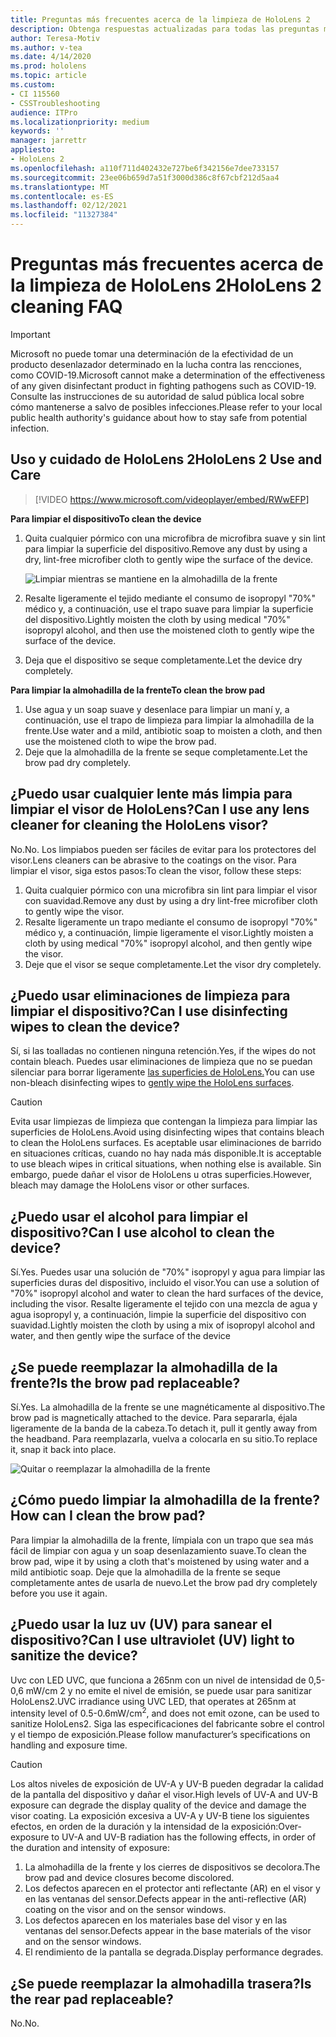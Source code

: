```yaml
---
title: Preguntas más frecuentes acerca de la limpieza de HoloLens 2
description: Obtenga respuestas actualizadas para todas las preguntas más frecuentes para limpiar y mantener su dispositivo HoloLens 2.
author: Teresa-Motiv
ms.author: v-tea
ms.date: 4/14/2020
ms.prod: hololens
ms.topic: article
ms.custom:
- CI 115560
- CSSTroubleshooting
audience: ITPro
ms.localizationpriority: medium
keywords: ''
manager: jarrettr
appliesto:
- HoloLens 2
ms.openlocfilehash: a110f711d402432e727be6f342156e7dee733157
ms.sourcegitcommit: 23ee06b659d7a51f3000d386c8f67cbf212d5aa4
ms.translationtype: MT
ms.contentlocale: es-ES
ms.lasthandoff: 02/12/2021
ms.locfileid: "11327384"
---
```

# <span data-ttu-id="f1dd7-103">Preguntas más frecuentes acerca de la limpieza de HoloLens 2</span><span class="sxs-lookup"><span data-stu-id="f1dd7-103">HoloLens 2 cleaning FAQ</span></span>

> [!IMPORTANT]  
> <span data-ttu-id="f1dd7-104">Microsoft no puede tomar una determinación de la efectividad de un producto desenlazador determinado en la lucha contra las rencciones, como COVID-19.</span><span class="sxs-lookup"><span data-stu-id="f1dd7-104">Microsoft cannot make a determination of the effectiveness of any given disinfectant product in fighting pathogens such as COVID-19.</span></span> <span data-ttu-id="f1dd7-105">Consulte las instrucciones de su autoridad de salud pública local sobre cómo mantenerse a salvo de posibles infecciones.</span><span class="sxs-lookup"><span data-stu-id="f1dd7-105">Please refer to your local public health authority's guidance about how to stay safe from potential infection.</span></span>  

## <span data-ttu-id="f1dd7-106">Uso y cuidado de HoloLens 2</span><span class="sxs-lookup"><span data-stu-id="f1dd7-106">HoloLens 2 Use and Care</span></span>

> [!VIDEO https://www.microsoft.com/videoplayer/embed/RWwEFP]

<!-- <iframe src="https://channel9.msdn.com/Shows/Docs-Mixed-Reality/HoloLens-2-Use-and-Care/player" width="960" height="540" allowFullScreen frameBorder="0" title="HoloLens 2 Use and Care - Microsoft Channel 9 Video"></iframe> -->

**<span data-ttu-id="f1dd7-107">Para limpiar el dispositivo</span><span class="sxs-lookup"><span data-stu-id="f1dd7-107">To clean the device</span></span>**

1. <span data-ttu-id="f1dd7-108">Quita cualquier pórmico con una microfibra de microfibra suave y sin lint para limpiar la superficie del dispositivo.</span><span class="sxs-lookup"><span data-stu-id="f1dd7-108">Remove any dust by using a dry, lint-free microfiber cloth to gently wipe the surface of the device.</span></span>

   ![Limpiar mientras se mantiene en la almohadilla de la frente](images/hl2-cleaning.png)

2. <span data-ttu-id="f1dd7-110">Resalte ligeramente el tejido mediante el consumo de isopropyl "70%" médico y, a continuación, use el trapo suave para limpiar la superficie del dispositivo.</span><span class="sxs-lookup"><span data-stu-id="f1dd7-110">Lightly moisten the cloth by using medical "70%" isopropyl alcohol, and then use the moistened cloth to gently wipe the surface of the device.</span></span>

3. <span data-ttu-id="f1dd7-111">Deja que el dispositivo se seque completamente.</span><span class="sxs-lookup"><span data-stu-id="f1dd7-111">Let the device dry completely.</span></span>

**<span data-ttu-id="f1dd7-112">Para limpiar la almohadilla de la frente</span><span class="sxs-lookup"><span data-stu-id="f1dd7-112">To clean the brow pad</span></span>**

1. <span data-ttu-id="f1dd7-113">Use agua y un soap suave y desenlace para limpiar un maní y, a continuación, use el trapo de limpieza para limpiar la almohadilla de la frente.</span><span class="sxs-lookup"><span data-stu-id="f1dd7-113">Use water and a mild, antibiotic soap to moisten a cloth, and then use the moistened cloth to wipe the brow pad.</span></span>
1. <span data-ttu-id="f1dd7-114">Deje que la almohadilla de la frente se seque completamente.</span><span class="sxs-lookup"><span data-stu-id="f1dd7-114">Let the brow pad dry completely.</span></span>

## <span data-ttu-id="f1dd7-115">¿Puedo usar cualquier lente más limpia para limpiar el visor de HoloLens?</span><span class="sxs-lookup"><span data-stu-id="f1dd7-115">Can I use any lens cleaner for cleaning the HoloLens visor?</span></span>

<span data-ttu-id="f1dd7-116">No.</span><span class="sxs-lookup"><span data-stu-id="f1dd7-116">No.</span></span> <span data-ttu-id="f1dd7-117">Los limpiabos pueden ser fáciles de evitar para los protectores del visor.</span><span class="sxs-lookup"><span data-stu-id="f1dd7-117">Lens cleaners can be abrasive to the coatings on the visor.</span></span> <span data-ttu-id="f1dd7-118">Para limpiar el visor, siga estos pasos:</span><span class="sxs-lookup"><span data-stu-id="f1dd7-118">To clean the visor, follow these steps:</span></span>  

1. <span data-ttu-id="f1dd7-119">Quita cualquier pórmico con una microfibra sin lint para limpiar el visor con suavidad.</span><span class="sxs-lookup"><span data-stu-id="f1dd7-119">Remove any dust by using a dry lint-free microfiber cloth to gently wipe the visor.</span></span>
1. <span data-ttu-id="f1dd7-120">Resalte ligeramente un trapo mediante el consumo de isopropyl "70%" médico y, a continuación, limpie ligeramente el visor.</span><span class="sxs-lookup"><span data-stu-id="f1dd7-120">Lightly moisten a cloth by using medical "70%" isopropyl alcohol, and then gently wipe the visor.</span></span>
1. <span data-ttu-id="f1dd7-121">Deje que el visor se seque completamente.</span><span class="sxs-lookup"><span data-stu-id="f1dd7-121">Let the visor dry completely.</span></span>

## <span data-ttu-id="f1dd7-122">¿Puedo usar eliminaciones de limpieza para limpiar el dispositivo?</span><span class="sxs-lookup"><span data-stu-id="f1dd7-122">Can I use disinfecting wipes to clean the device?</span></span>

<span data-ttu-id="f1dd7-123">Sí, si las toalladas no contienen ninguna retención.</span><span class="sxs-lookup"><span data-stu-id="f1dd7-123">Yes, if the wipes do not contain bleach.</span></span> <span data-ttu-id="f1dd7-124">Puedes usar eliminaciones de limpieza que no se puedan silenciar para borrar ligeramente [las superficies de HoloLens.](#hololens-2-use-and-care)</span><span class="sxs-lookup"><span data-stu-id="f1dd7-124">You can use non-bleach disinfecting wipes to [gently wipe the HoloLens surfaces](#hololens-2-use-and-care).</span></span>  

> [!CAUTION]  
> <span data-ttu-id="f1dd7-125">Evita usar limpiezas de limpieza que contengan la limpieza para limpiar las superficies de HoloLens.</span><span class="sxs-lookup"><span data-stu-id="f1dd7-125">Avoid using disinfecting wipes that contains bleach to clean the HoloLens surfaces.</span></span> <span data-ttu-id="f1dd7-126">Es aceptable usar eliminaciones de barrido en situaciones críticas, cuando no hay nada más disponible.</span><span class="sxs-lookup"><span data-stu-id="f1dd7-126">It is acceptable to use bleach wipes in critical situations, when nothing else is available.</span></span> <span data-ttu-id="f1dd7-127">Sin embargo, puede dañar el visor de HoloLens u otras superficies.</span><span class="sxs-lookup"><span data-stu-id="f1dd7-127">However, bleach may damage the HoloLens visor or other surfaces.</span></span>

## <span data-ttu-id="f1dd7-128">¿Puedo usar el alcohol para limpiar el dispositivo?</span><span class="sxs-lookup"><span data-stu-id="f1dd7-128">Can I use alcohol to clean the device?</span></span>

<span data-ttu-id="f1dd7-129">Sí.</span><span class="sxs-lookup"><span data-stu-id="f1dd7-129">Yes.</span></span> <span data-ttu-id="f1dd7-130">Puedes usar una solución de "70%" isopropyl y agua para limpiar las superficies duras del dispositivo, incluido el visor.</span><span class="sxs-lookup"><span data-stu-id="f1dd7-130">You can use a solution of "70%" isopropyl alcohol and water to clean the hard surfaces of the device, including the visor.</span></span> <span data-ttu-id="f1dd7-131">Resalte ligeramente el tejido con una mezcla de agua y agua isopropyl y, a continuación, limpie la superficie del dispositivo con suavidad.</span><span class="sxs-lookup"><span data-stu-id="f1dd7-131">Lightly moisten the cloth by using a mix of isopropyl alcohol and water, and then gently wipe the surface of the device</span></span>

## <span data-ttu-id="f1dd7-132">¿Se puede reemplazar la almohadilla de la frente?</span><span class="sxs-lookup"><span data-stu-id="f1dd7-132">Is the brow pad replaceable?</span></span>

<span data-ttu-id="f1dd7-133">Sí.</span><span class="sxs-lookup"><span data-stu-id="f1dd7-133">Yes.</span></span> <span data-ttu-id="f1dd7-134">La almohadilla de la frente se une magnéticamente al dispositivo.</span><span class="sxs-lookup"><span data-stu-id="f1dd7-134">The brow pad is magnetically attached to the device.</span></span> <span data-ttu-id="f1dd7-135">Para separarla, éjala ligeramente de la banda de la cabeza.</span><span class="sxs-lookup"><span data-stu-id="f1dd7-135">To detach it, pull it gently away from the headband.</span></span> <span data-ttu-id="f1dd7-136">Para reemplazarla, vuelva a colocarla en su sitio.</span><span class="sxs-lookup"><span data-stu-id="f1dd7-136">To replace it, snap it back into place.</span></span>

![Quitar o reemplazar la almohadilla de la frente](images/hololens2-remove-browpad.png)

## <span data-ttu-id="f1dd7-138">¿Cómo puedo limpiar la almohadilla de la frente?</span><span class="sxs-lookup"><span data-stu-id="f1dd7-138">How can I clean the brow pad?</span></span>

<span data-ttu-id="f1dd7-139">Para limpiar la almohadilla de la frente, límpiala con un trapo que sea más fácil de limpiar con agua y un soap desenlazamiento suave.</span><span class="sxs-lookup"><span data-stu-id="f1dd7-139">To clean the brow pad, wipe it by using a cloth that's moistened by using water and a mild antibiotic soap.</span></span> <span data-ttu-id="f1dd7-140">Deje que la almohadilla de la frente se seque completamente antes de usarla de nuevo.</span><span class="sxs-lookup"><span data-stu-id="f1dd7-140">Let the brow pad dry completely before you use it again.</span></span>

## <span data-ttu-id="f1dd7-141">¿Puedo usar la luz uv (UV) para sanear el dispositivo?</span><span class="sxs-lookup"><span data-stu-id="f1dd7-141">Can I use ultraviolet (UV) light to sanitize the device?</span></span>

<span data-ttu-id="f1dd7-142">Uvc con LED UVC, que funciona a 265nm con un nivel de intensidad de 0,5-0,6 mW/cm 2 y no emite el nivel de emisión, se puede usar para <sup> </sup> sanitizar HoloLens2.</span><span class="sxs-lookup"><span data-stu-id="f1dd7-142">UVC irradiance using UVC LED, that operates at 265nm at intensity level of 0.5-0.6mW/cm<sup>2</sup>, and does not emit ozone, can be used to sanitize HoloLens2.</span></span> <span data-ttu-id="f1dd7-143">Siga las especificaciones del fabricante sobre el control y el tiempo de exposición.</span><span class="sxs-lookup"><span data-stu-id="f1dd7-143">Please follow manufacturer’s specifications on handling and exposure time.</span></span>

> [!CAUTION]  
> <span data-ttu-id="f1dd7-144">Los altos niveles de exposición de UV-A y UV-B pueden degradar la calidad de la pantalla del dispositivo y dañar el visor.</span><span class="sxs-lookup"><span data-stu-id="f1dd7-144">High levels of UV-A and UV-B exposure can degrade the display quality of the device and damage the visor coating.</span></span> <span data-ttu-id="f1dd7-145">La exposición excesiva a UV-A y UV-B tiene los siguientes efectos, en orden de la duración y la intensidad de la exposición:</span><span class="sxs-lookup"><span data-stu-id="f1dd7-145">Over-exposure to UV-A and UV-B radiation has the following effects, in order of the duration and intensity of exposure:</span></span>
>  
> 1. <span data-ttu-id="f1dd7-146">La almohadilla de la frente y los cierres de dispositivos se decolora.</span><span class="sxs-lookup"><span data-stu-id="f1dd7-146">The brow pad and device closures become discolored.</span></span>
> 1. <span data-ttu-id="f1dd7-147">Los defectos aparecen en el protector anti reflectante (AR) en el visor y en las ventanas del sensor.</span><span class="sxs-lookup"><span data-stu-id="f1dd7-147">Defects appear in the anti-reflective (AR) coating on the visor and on the sensor windows.</span></span>
> 1. <span data-ttu-id="f1dd7-148">Los defectos aparecen en los materiales base del visor y en las ventanas del sensor.</span><span class="sxs-lookup"><span data-stu-id="f1dd7-148">Defects appear in the base materials of the visor and on the sensor windows.</span></span>
> 1. <span data-ttu-id="f1dd7-149">El rendimiento de la pantalla se degrada.</span><span class="sxs-lookup"><span data-stu-id="f1dd7-149">Display performance degrades.</span></span>

## <span data-ttu-id="f1dd7-150">¿Se puede reemplazar la almohadilla trasera?</span><span class="sxs-lookup"><span data-stu-id="f1dd7-150">Is the rear pad replaceable?</span></span>

<span data-ttu-id="f1dd7-151">No.</span><span class="sxs-lookup"><span data-stu-id="f1dd7-151">No.</span></span>
